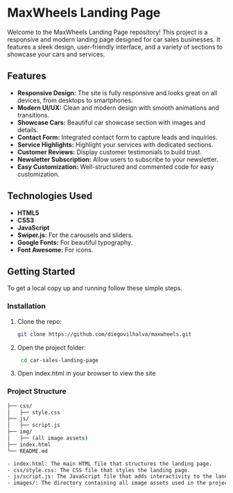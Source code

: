 # MaxWheels Landing Page

Welcome to the MaxWheels Landing Page repository! This project is a responsive and modern landing page designed for car sales businesses. It features a sleek design, user-friendly interface, and a variety of sections to showcase your cars and services.

## Features

- **Responsive Design:** The site is fully responsive and looks great on all devices, from desktops to smartphones.
- **Modern UI/UX:** Clean and modern design with smooth animations and transitions.
- **Showcase Cars:** Beautiful car showcase section with images and details.
- **Contact Form:** Integrated contact form to capture leads and inquiries.
- **Service Highlights:** Highlight your services with dedicated sections.
- **Customer Reviews:** Display customer testimonials to build trust.
- **Newsletter Subscription:** Allow users to subscribe to your newsletter.
- **Easy Customization:** Well-structured and commented code for easy customization.

## Technologies Used

- **HTML5**
- **CSS3**
- **JavaScript**
- **Swiper.js:** For the carousels and sliders.
- **Google Fonts:** For beautiful typography.
- **Font Awesome:** For icons.

## Getting Started

To get a local copy up and running follow these simple steps.


### Installation

1. Clone the repo:
   ```sh
   git clone https://github.com/diegovilhalva/maxwheels.git

2. Open the project folder:
   ```sh
    cd car-sales-landing-page

3. Open index.html in your browser to view the site
 
### Project Structure

```sh maxwheels/
├── css/
│   ├── style.css
├── js/
│   ├── script.js
├── img/
│   ├── (all image assets)
├── index.html
└── README.md

- index.html: The main HTML file that structures the landing page.
- css/style.css: The CSS file that styles the landing page.
- js/script.js: The JavaScript file that adds interactivity to the landing page.
- images/: The directory containing all image assets used in the project.
